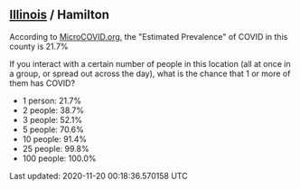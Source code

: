 
## [Illinois](/united-states/illinois) / Hamilton

According to [MicroCOVID.org](http://microcovid.org),
the "Estimated Prevalence" of COVID in this county is 21.7%

If you interact with a certain number of people in this location
(all at once in a group, or spread out across the day), what is the chance that
1 or more of them has COVID?

- 1 person: 21.7%
- 2 people: 38.7%
- 3 people: 52.1%
- 5 people: 70.6%
- 10 people: 91.4%
- 25 people: 99.8%
- 100 people: 100.0%

Last updated: 2020-11-20 00:18:36.570158 UTC
